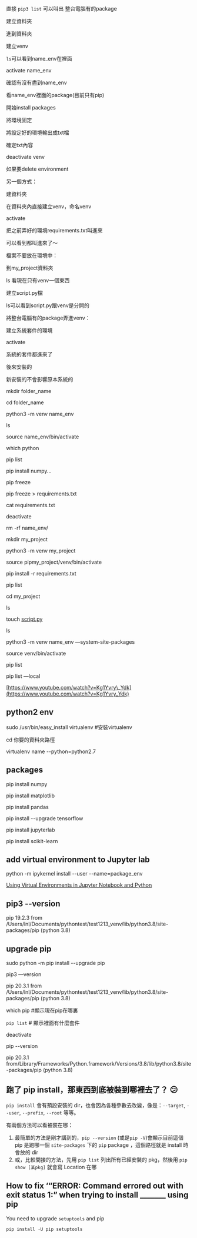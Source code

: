 


直接 `pip3 list` 可以叫出 整台電腦有的package

建立資料夾

進到資料夾

建立venv

`ls`可以看到name\_env在裡面

activate name\_env

確認有沒有盡到name\_env

看name\_env裡面的package(目前只有pip)

開始install packages

將環境固定

將設定好的環境輸出成txt檔

確定txt內容

deactivate venv

如果要delete environment

另一個方式：

建資料夾

在資料夾內直接建立venv，命名venv

activate

把之前弄好的環境requirements.txt叫進來

可以看到都叫進來了～

檔案不要放在環境中：

到my\_project資料夾

ls 看現在只有venv一個東西

建立script.py檔

ls可以看到script.py跟venv是分開的

將整台電腦有的package弄進venv：

建立系統套件的環境

activate

系統的套件都進來了

後來安裝的

新安裝的不會影響原本系統的

mkdir folder\_name

cd folder\_name

python3 -m venv name\_env

ls

source name\_env/bin/activate

which python

pip list

pip install numpy...

pip freeze

pip freeze > requirements.txt

cat requirements.txt

deactivate

rm -rf name\_env/

mkdir my\_project

python3 -m venv my\_project

source pipmy\_project/venv/bin/activate

pip install -r requirements.txt

pip list

cd my\_project

ls

touch [script.py](http://script.py)

ls

python3 -m venv name\_env —system-site-packages

source venv/bin/activate

pip list

pip list —local

[](https://www.youtube.com/watch?v=Kg1Yvry_Ydk)[https://www.youtube.com/watch?v=Kg1Yvry\_Ydk](https://www.youtube.com/watch?v=Kg1Yvry_Ydk)

## python2 env

sudo /usr/bin/easy\_install virtualenv #安裝virtualenv

cd 你要的資料夾路徑

virtualenv name --python=python2.7

## packages

pip install numpy

pip install matplotlib

pip install pandas

pip install --upgrade tensorflow

pip install jupyterlab

pip install scikit-learn

## add virtual environment to Jupyter lab

python -m ipykernel install --user --name=package\_env

[Using Virtual Environments in Jupyter Notebook and Python](https://janakiev.com/blog/jupyter-virtual-envs/)

## pip3 --version

pip 19.2.3 from /Users/lnl/Documents/pythontest/test1213\_venv/lib/python3.8/site-packages/pip (python 3.8)

## upgrade pip

sudo python -m pip install --upgrade pip

pip3 —version

pip 20.3.1 from /Users/lnl/Documents/pythontest/test1213\_venv/lib/python3.8/site-packages/pip (python 3.8)

which pip #顯示現在pip在哪裏

`pip list` # 顯示裡面有什麼套件

deactivate

pip --version

pip 20.3.1 from/Library/Frameworks/Python.framework/Versions/3.8/lib/python3.8/site-packages/pip (python 3.8)

## **跑了 pip install，那東西到底被裝到哪裡去了？ 😕**

`pip install` 會有預設安裝的 dir，也會因為各種參數去改變，像是：`--target`, `--user`, `--prefix`, `--root` 等等。

有兩個方法可以看被裝在哪：

1.  最簡單的方法是剛才講到的，`pip --version` (或是`pip -V`)會顯示目前這個 pip 是跑哪一個 `site-packages` 下的 `pip` package ，這個路徑就是 install 時會放的 dir
2.  或，比較間接的方法，先用 `pip list` 列出所有已經安裝的 pkg，然後用 `pip show [某pkg]` 就會寫 Location 在哪

## How to fix ‘“ERROR: Command errored out with exit status 1:” when trying to install \_\_\_\_\_\_\_ using pip

You need to upgrade `setuptools` and pip

```python
pip install -U pip setuptools
```